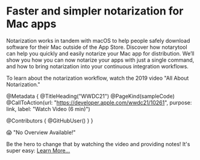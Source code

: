 # Faster and simpler notarization for Mac apps

Notarization works in tandem with macOS to help people safely download software for their Mac outside of the App Store. Discover how notarytool can help you quickly and easily notarize your Mac app for distribution. We’ll show you how you can now notarize your apps with just a single command, and how to bring notarization into your continuous integration workflows.

To learn about the notarization workflow, watch the 2019 video "All About Notarization."

@Metadata {
   @TitleHeading("WWDC21")
   @PageKind(sampleCode)
   @CallToAction(url: "https://developer.apple.com/wwdc21/10261", purpose: link, label: "Watch Video (6 min)")

   @Contributors {
      @GitHubUser(<replace this with your GitHub handle>)
   }
}

😱 "No Overview Available!"

Be the hero to change that by watching the video and providing notes! It's super easy:
 [Learn More…](https://wwdcnotes.github.io/WWDCNotes/documentation/wwdcnotes/contributing)
